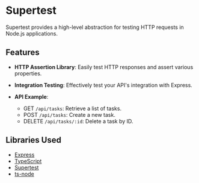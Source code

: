 # Supertest

Supertest provides a high-level abstraction for testing HTTP requests in Node.js applications.

## Features

- **HTTP Assertion Library**: Easily test HTTP responses and assert various properties.
- **Integration Testing**: Effectively test your API's integration with Express.

- **API Example**: 
  - GET `/api/tasks`: Retrieve a list of tasks.
  - POST `/api/tasks`: Create a new task.
  - DELETE `/api/tasks/:id`: Delete a task by ID.

## Libraries Used

- [Express](https://expressjs.com/)
- [TypeScript](https://www.typescriptlang.org/)
- [Supertest](https://github.com/visionmedia/supertest)
- [ts-node](https://typescripttutorial.net/ts-node/)